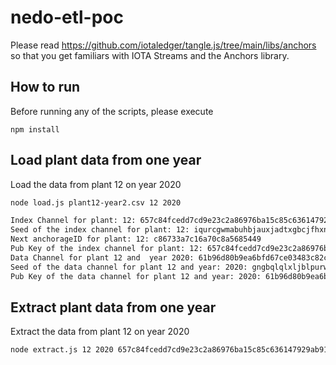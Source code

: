 # nedo-etl-poc

Please read https://github.com/iotaledger/tangle.js/tree/main/libs/anchors so that you get familiars with IOTA Streams and the Anchors library. 

## How to run

Before running any of the scripts, please execute 

```
npm install
``` 

## Load plant data from one year

Load the data from plant 12 on year 2020

```sh
node load.js plant12-year2.csv 12 2020
```

```sh
Index Channel for plant: 12: 657c84fcedd7cd9e23c2a86976ba15c85c636147929ab9193b6cd6f7e74ddbd50000000000000000:b717af36151e0a65ec78fcae:df5e1954114f270074425bc8
Seed of the index channel for plant: 12: iqurcgwmabuhbjauxjadtxgbcjfhxnpbtmnlvhvmtlczgmajikaiyvmhckgtshhjqrplsfkjsfqfwdps
Next anchorageID for plant: 12: c86733a7c16a70c8a5685449
Pub Key of the index channel for plant: 12: 657c84fcedd7cd9e23c2a86976ba15c85c636147929ab9193b6cd6f7e74ddbd5
Data Channel for plant 12 and  year 2020: 61b96d80b9ea6bfd67ce03483c82c29775b1cc85d790e1ffd5a525ccec38f22e0000000000000000:b58f6971255975de51fc10e4:f6cad03660df1f6366a0b451.
Seed of the data channel for plant 12 and year: 2020: gngbqlqlxljblpurwoyrszehiawfaloxuzfoodmtemuchofnjqfgyhqcrgdfyjabgqcfvotdzqcovtttz
Pub Key of the data channel for plant 12 and year: 2020: 61b96d80b9ea6bfd67ce03483c82c29775b1cc85d790e1ffd5a525ccec38f22e
```

## Extract plant data from one year

Extract the data from plant 12 on year 2020

```sh
node extract.js 12 2020 657c84fcedd7cd9e23c2a86976ba15c85c636147929ab9193b6cd6f7e74ddbd50000000000000000:b717af36151e0a65ec78fcae:df5e1954114f270074425bc8
```
